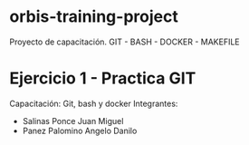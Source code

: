 # orbis-training-project
Proyecto de capacitación. GIT - BASH - DOCKER - MAKEFILE

# Ejercicio 1 - Practica GIT
Capacitación: Git, bash y docker
Integrantes:
- Salinas Ponce Juan Miguel
- Panez Palomino Angelo Danilo